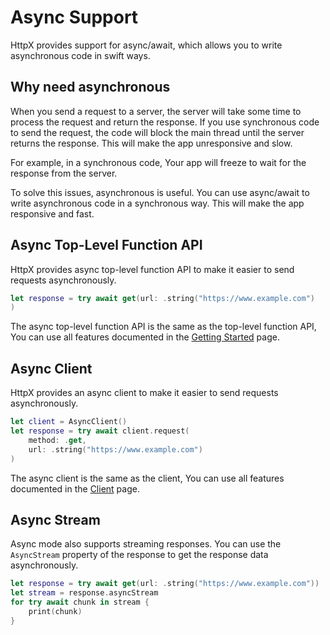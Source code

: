 # Async Support

HttpX provides support for async/await, which allows you to write asynchronous code in swift ways.

## Why need asynchronous

When you send a request to a server, the server will take some time to process the request and return the response. If you use synchronous code to send the request, the code will block the main thread until the server returns the response. This will make the app unresponsive and slow.

For example, in a synchronous code, Your app will freeze to wait for the response from the server.

To solve this issues, asynchronous is useful. You can use async/await to write asynchronous code in a synchronous way. This will make the app responsive and fast.

## Async Top-Level Function API

HttpX provides async top-level function API to make it easier to send requests asynchronously.

```swift
let response = try await get(url: .string("https://www.example.com")
)
```

The async top-level function API is the same as the top-level function API, You can use all features documented in the [Getting Started](GettingStarted) page.

## Async Client

HttpX provides an async client to make it easier to send requests asynchronously.

```swift
let client = AsyncClient()
let response = try await client.request(
    method: .get,
    url: .string("https://www.example.com")
)
```

The async client is the same as the client, You can use all features documented in the [Client](Client) page.

## Async Stream

Async mode also supports streaming responses. You can use the `AsyncStream` property of the response to get the response data asynchronously.

```swift
let response = try await get(url: .string("https://www.example.com"))
let stream = response.asyncStream
for try await chunk in stream {
    print(chunk)
}
```
